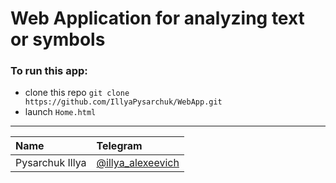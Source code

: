 # Web Application for analyzing text or symbols

### To run this app:
- clone this repo `git clone https://github.com/IllyaPysarchuk/WebApp.git`
-   launch `Home.html`
-------------
| Name  | Telegram |
| :------------ | :-----|
| Pysarchuk Illya | [@illya_alexeevich](https://telegram.me/illya_alexeevich) |



